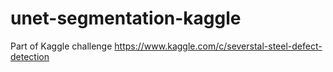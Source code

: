 # unet-segmentation-kaggle
Part of Kaggle challenge https://www.kaggle.com/c/severstal-steel-defect-detection
